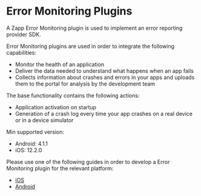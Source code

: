 # Error Monitoring Plugins

A Zapp Error Monitoring plugin is used to implement an error reporting provider SDK.

Error Monitoring plugins are used in order to integrate the following capabilities:
- Monitor the health of an application
- Deliver the data needed to understand what happens when an app fails
- Collects information about crashes and errors in your apps and uploads them to the portal for analysis by the development team

The base functionality contains the following actions:
- Application activation on startup
- Generation of a crash log every time your app crashes on a real device or in a device simulator

Min supported version:
- Android: 4.1.1  
- iOS: 12.2.0

Please use one of the following guides in order to develop a Error Monitoring plugin for the relevant platform:
- [iOS](/error-monitoring/error-monitoring-ios.md)
- [Android](/error-monitoring/error-monitoring-android.md)
